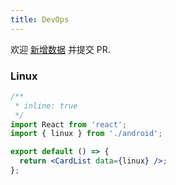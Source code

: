```yaml
---
title: DevOps
---
```


<Alert type="info">
  欢迎 <a href="https://github.com/youngjuning/youngjuning.github.io/edit/main/docs/awesome/devops.js">新增数据</a> 并提交 PR.
</Alert>

### Linux

```jsx
/**
 * inline: true
 */
import React from 'react';
import { linux } from './android';

export default () => {
  return <CardList data={linux} />;
};
```
